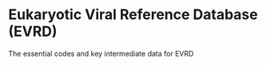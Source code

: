 # Eukaryotic Viral Reference Database (EVRD)
The essential codes and key intermediate data for EVRD
